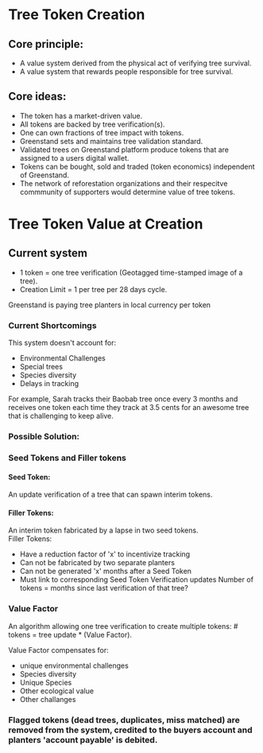 # Tree Token Creation
 
## Core principle: 
- A value system derived from the physical act of verifying tree survival.
- A value system that rewards people responsible for tree survival.

## Core ideas: 
- The token has a market-driven value. 
- All tokens are backed by tree verification(s). 
- One can own fractions of tree impact with tokens.
- Greenstand sets and maintains tree validation standard.
- Validated trees on Greenstand platform produce tokens that are assigned to a users digital wallet.
- Tokens can be bought, sold and traded (token economics) independent of Greenstand.
- The network of reforestation organizations and their respecitve commmunity of supporters would determine value of tree tokens.   

# Tree Token Value at Creation

## Current system 
- 1 token = one tree verification (Geotagged time-stamped image of a tree).
- Creation Limit = 1 per tree per 28 days cycle.

Greenstand is paying tree planters in local currency per token 

### Current Shortcomings 
This system doesn't account for:
- Environmental Challenges
- Special trees
- Species diversity
- Delays in tracking

For example, Sarah tracks their Baobab tree once every 3 months and receives one token each time they track at 3.5 cents for an awesome tree that is challenging to keep alive. 

### Possible Solution:

### Seed Tokens and Filler tokens

#### Seed Token:
An update verification of a tree that can spawn interim tokens.
 
#### Filler Tokens:
An interim token fabricated by a lapse in two seed tokens.  
Filler Tokens:
  - Have a reduction factor of 'x' to incentivize tracking
  - Can not be fabricated by two separate planters
  - Can not be generated 'x' months after a Seed Token
  - Must link to corresponding Seed Token Verification updates
Number of tokens = months since last verification of that tree?

### Value Factor
An algorithm allowing one tree verification to create multiple tokens: # tokens = tree update * (Value Factor).

Value Factor compensates for:
  - unique environmental challenges
  - Species diversity
  - Unique Species 
  - Other ecological value
  - Other challanges

### Flagged tokens (dead trees, duplicates, miss matched) are removed from the system, credited to the buyers account and planters 'account payable' is debited.
